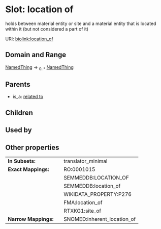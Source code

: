 
# Slot: location of


holds between material entity or site and a material entity that is located within it (but not considered a part of it)

URI: [biolink:location_of](https://w3id.org/biolink/vocab/location_of)


## Domain and Range

[NamedThing](NamedThing.md) &#8594;  <sub>0..\*</sub> [NamedThing](NamedThing.md)

## Parents

 *  is_a: [related to](related_to.md)

## Children


## Used by


## Other properties

|  |  |  |
| --- | --- | --- |
| **In Subsets:** | | translator_minimal |
| **Exact Mappings:** | | RO:0001015 |
|  | | SEMMEDDB:LOCATION_OF |
|  | | SEMMEDDB:location_of |
|  | | WIKIDATA_PROPERTY:P276 |
|  | | FMA:location_of |
|  | | RTXKG1:site_of |
| **Narrow Mappings:** | | SNOMED:inherent_location_of |

